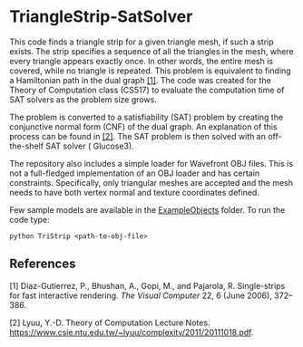 # TriangleStrip-SatSolver

This code finds a triangle strip for a given triangle mesh, if such a strip exists. The strip specifies a sequence of all the triangles in the mesh, where every triangle appears exactly once. In other words, the entire mesh is covered, while no triangle is repeated. This problem is equivalent to finding a Hamiltonian path in the dual graph [[1]](#1). The code was created for the Theory of Computation class (CS517) to evaluate the computation time of SAT solvers as the problem size grows. 

The problem is converted to a satisfiability (SAT) problem by creating the conjunctive normal form (CNF) of the dual graph. An explanation of this process can be found in [[2]](#2). The SAT problem is then solved with an off-the-shelf SAT solver ( Glucose3).

The repository also includes a simple loader for Wavefront OBJ files. This is not a full-fledged implementation of an OBJ loader and has certain constraints. Specifically, only triangular meshes are accepted and the mesh needs to have both vertex normal and texture coordinates defined. 

Few sample models are available in the [ExampleObjects](ExampleObjects) folder. To run the code type: 
```
python TriStrip <path-to-obj-file>
```



## References
<a id="1">[1]</a> Diaz-Gutierrez, P., Bhushan, A., Gopi, M., and Pajarola, R. Single-strips for fast interactive rendering. *The Visual Computer* 22, 6 (June 2006), 372–386.

<a id="2">[2]</a> Lyuu, Y.-D. Theory of Computation Lecture Notes. https://www.csie.ntu.edu.tw/~lyuu/complexity/2011/20111018.pdf.
